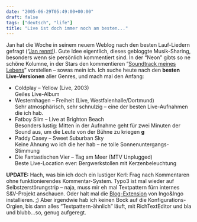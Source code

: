 ```yaml
---
date: "2005-06-29T05:49:00+00:00"
draft: false
tags: ["deutsch", "life"]
title: "Live ist doch immer noch am besten..."
---
```

Jan hat die Woche in seinem neuem Weblog nach den besten
Lauf-Liedern gefragt
(“[Jan rennt!](http://blog.janheinze.de/index.php?id=29)). Gute
Idee eigentlich, dieses gebloggte Musik-Sharing, besonders wenn sie
persönlich kommentiert sind. In der “Neon” gibts so ne schöne
Kolumne, in der Stars den kommentieren
“[Soundtrack meines Lebens](http://neon.stern.de/kat/entertainment/musik/popmusik/soundtrack)”
vorstellen – sowas mein ich. Ich suche heute nach den
**besten Live-Versionen** aller Genres, und mach mal den Anfang:

-   Coldplay – Yellow (Live, 2003)  
    Geiles Live-Album
-   Westernhagen – Freiheit (Live, Westfalenhalle/Dortmund)  
    Sehr atmosphärisch, sehr schnulzig – eine der besten Live-Aufnahmen
    die ich hab.
-   Fatboy Slim – Live at Brighton Beach  
    Besonders lustig: Mitten in der Aufnahme geht für zwei Minuten der
    Sound aus, um die Leute von der Bühne zu kriegen **g**
-   Paddy Casey – Sweet Suburban Sky  
    Keine Ahnung wo ich die her hab – ne tolle
    Sonnenuntergangs-Stimmung
-   Die Fantastischen Vier – Tag am Meer (MTV Unplugged)  
    Beste Live-Location ever: Bergwerkstollen mit Kerzenbeleuchtung

**UPDATE:** Hach, was bin ich doch ein lustiger Kerl: Frag nach
Kommentaren ohne funktionierendes Kommentar-System. Typo3 ist mal
wieder auf Selbstzerstörungstrip – naja, muss mir eh mal
Textpattern fürn internes S&V-Projekt anschauen. Oder halt mal die
[Blog-Extension](http://ingo-renner.com/index.php?id=11) von
Ingo&Ingo installieren. ;) Aber irgendwie hab ich keinen Bock auf
die Konfigurations-Orgien, bis dann alles “Textpattern-ähnlich”
läuft, mit RichTextEditor und bla und blubb…so, genug aufgeregt.


